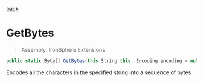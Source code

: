 ﻿

[back](/IronSphere.Extensions/types/StringExtension)

# GetBytes

> Assembly: IronSphere.Extensions

```csharp
public static Byte[] GetBytes(this String this, Encoding encoding = null)
```

Encodes all the characters in the specified string into a sequence of bytes

 